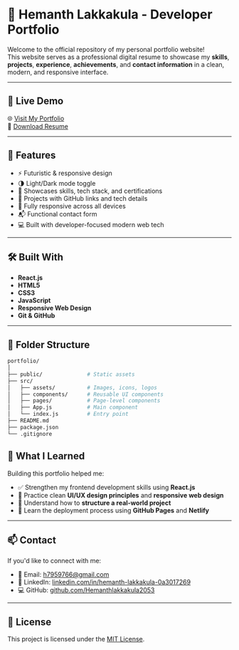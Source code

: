 # 💼 Hemanth Lakkakula - Developer Portfolio

Welcome to the official repository of my personal portfolio website!  
This website serves as a professional digital resume to showcase my **skills**, **projects**, **experience**, **achievements**, and **contact information** in a clean, modern, and responsive interface.

---

## 🚀 Live Demo

🌐 [Visit My Portfolio](https://your-live-website-link.com)  
📄 [Download Resume](https://your-resume-link.com)

---

## 📌 Features

- ⚡ Futuristic & responsive design
- 🌗 Light/Dark mode toggle
- 🧠 Showcases skills, tech stack, and certifications
- 🧩 Projects with GitHub links and tech details
- 📱 Fully responsive across all devices
- 📬 Functional contact form
- 💻 Built with developer-focused modern web tech

---

## 🛠️ Built With

- **React.js**
- **HTML5**
- **CSS3**
- **JavaScript**
- **Responsive Web Design**
- **Git & GitHub**

---

## 📂 Folder Structure

```bash
portfolio/
│
├── public/              # Static assets
├── src/
│   ├── assets/          # Images, icons, logos
│   ├── components/      # Reusable UI components
│   ├── pages/           # Page-level components
│   ├── App.js           # Main component
│   └── index.js         # Entry point
├── README.md
├── package.json
└── .gitignore


```

## 🧠 What I Learned

Building this portfolio helped me:

- ✅ Strengthen my frontend development skills using **React.js**
- 🎨 Practice clean **UI/UX design principles** and **responsive web design**
- 🧱 Understand how to **structure a real-world project**
- 🚀 Learn the deployment process using **GitHub Pages** and **Netlify**

---

## 📫 Contact

If you'd like to connect with me:

- 📧 Email: [h7959766@gmail.com](mailto:h7959766@gmail.com)  
- 💼 LinkedIn: [linkedin.com/in/hemanth-lakkakula-0a3017269](https://linkedin.com/in/hemanth-lakkakula-0a3017269)  
- 💻 GitHub: [github.com/Hemanthlakkakula2053](https://github.com/Hemanthlakkakula2053)

---

## 📜 License

This project is licensed under the [MIT License](LICENSE).

